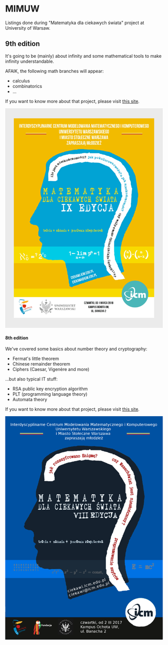 # MIMUW
Listings done during "Matematyka dla ciekawych świata" project at University of Warsaw.

## 9th edition

It's going to be (mainly) about infinity and some mathematical tools to make infinity understandable.

AFAIK, the following math branches will appear:
* calculus
* combinatorics
* ...

If you want to know more about that project, please visit [this site](http://ciekawi.icm.edu.pl/drupal/).

![alt text][poster1]

[poster1]:https://github.com/KubaGorczynski/MIMUW/blob/master/ciekawi9.jpg "Matematyka dla ciekawych świata"

#### 8th edition 

We've covered some basics about number theory and cryptography:
* Fermat's little theorem
* Chinese remainder theorem
* Ciphers (Caesar, Vigenère and more)

...but also typical IT stuff:
* RSA public key encryption algorithm
* PLT (programming language theory)
* Automata theory

If you want to know more about that project, please visit [this site](http://ciekawi.icm.edu.pl/drupal/). 

![alt text][poster]

[poster]:https://github.com/KubaGorczynski/MIMUW/blob/master/ciekawi.png "Matematyka dla ciekawych świata"

